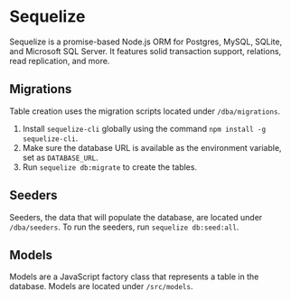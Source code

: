 # Sequelize

Sequelize is a promise-based Node.js ORM for Postgres, MySQL, SQLite, and Microsoft SQL Server. It features solid transaction support, relations, read replication, and more.

## Migrations

Table creation uses the migration scripts located under `/dba/migrations`.

1. Install `sequelize-cli` globally using the command `npm install -g sequelize-cli`.
2. Make sure the database URL is available as the environment variable, set as `DATABASE_URL`.
3. Run `sequelize db:migrate` to create the tables.

## Seeders

Seeders, the data that will populate the database, are located under `/dba/seeders`.
To run the seeders, run `sequelize db:seed:all`.

## Models

Models are a JavaScript factory class that represents a table in the database. Models are located under `/src/models`.
